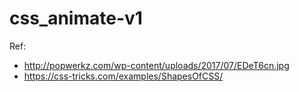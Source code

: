 # css_animate-v1

Ref:
- http://popwerkz.com/wp-content/uploads/2017/07/EDeT6cn.jpg
- https://css-tricks.com/examples/ShapesOfCSS/
